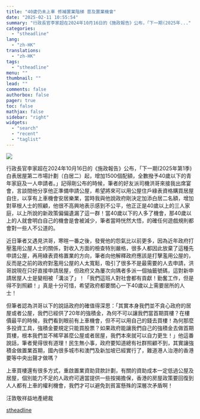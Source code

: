```yaml
---
title: "40歲仍未上車 修補置業階梯 普及置業機會"
date: "2025-02-11 10:55:54"
summary: "行政長官李家超在2024年10月16日的《施政報告》公布，「下一期(2025年..."
categories:
  - "stheadline"
lang:
  - "zh-HK"
translations:
  - "zh-HK"
tags:
  - "stheadline"
menu: ""
thumbnail: ""
lead: ""
comments: false
authorbox: false
pager: true
toc: false
mathjax: false
sidebar: "right"
widgets:
  - "search"
  - "recent"
  - "taglist"
---
```


![](https://image.stheadline.com/f/680p0/0x0/100/none/74b74465b6e4f870a159579584414d6b/stheadline/inewsmedia/20250211/_2025021110484072947.jpg)






行政長官李家超在2024年10月16日的《施政報告》公布，「下一期(2025年第1季)白表居屋第二巿場計劃（白居二）起，增加1500個配額，全數撥予40歲以下的青年家庭及一人申請者。」記得剛公布的時候，筆者的好友派司機洪哥來接我出席宴會，言談間他分享他正準備申請公屋，希望將來可以用公屋住戶綠表資格購買居屋自住，以享有上車機會安居樂業，當時我與他說政府剛決定加添白居二名額，增加對草根人士的照顧，他很不高興地表示感到不公平，他正正是40歲以上的三人家庭，以上所說的新政策偏偏遺漏了這一群！當40歲以下的人多了機會，那40歲以上的人就會明白自己的機會是會被減少，筆者當時恍然大悟，的確任何遊戲規則都會對一些人不公道的。

近日筆者又遇見洪哥，寒暄一番之後，發覺他的怨氣比以前更多，因為近年政府打壓濫用公屋人士的關係，對收入方面的檢查特別嚴格，很多人都因此放棄了這種先申請公屋，再用綠表資格置業的方向，筆者向他解釋政府應該是打擊濫用公屋的，反而是之前的政府對濫用公屋的人太寬鬆，吸引了很多不是最需要的人去申請，洪哥說現在只好直接申請居屋，但政府又為屢次向隅者多派一個抽籤號碼，這對新申請居屋人士是變相被「溝淡了」！「我們這班人對社會都有貢獻！勤奮工作，但是得不到照顧！」真是十分可惜，希望政府都要關心一下40歲以上需要居所的人士！

但筆者認為洪哥以下的說話政府的確值得深思：「其實本身我們並不貪心政府的居屋或者公屋，我們已經供了20年的強積金，為何不可以讓我們當首期買樓？在樓價最平的時候，我們看到眼前有上車機會，但不可以用自己的錢去買樓！為何那麼多投資工具，強積金要規定只能買股票？如果政府能讓我們自己的強積金去做首期買樓，根本我們並不稀罕甚麼公屋或者居屋，我們本來就可以自力更生！」他這番說話，筆者覺得很有道理！民生無小事，政府要知道總有社群照顧不到，其實讓強積金做置業首期，國內很多城市和澳門及新加坡已經實行了，難道港人治港的香港要等中央出聲才做嗎？

上車買樓還有很多方式，重啟置業資助貸款計劃，有關的資助成本一定低過公屋及居屋，個別能力不足的人政府可適當提供一些按揭擔保，香港的房屋政策要回復到人人都有上車的權利機會，我們才可以避免到貧富懸殊的深層次矛盾啊！

汪敦敬祥益地產總裁

[stheadline](https://std.stheadline.com/realtime/article/2052030/即時-地產-40歲仍未上車-修補置業階梯-普及置業機會)

